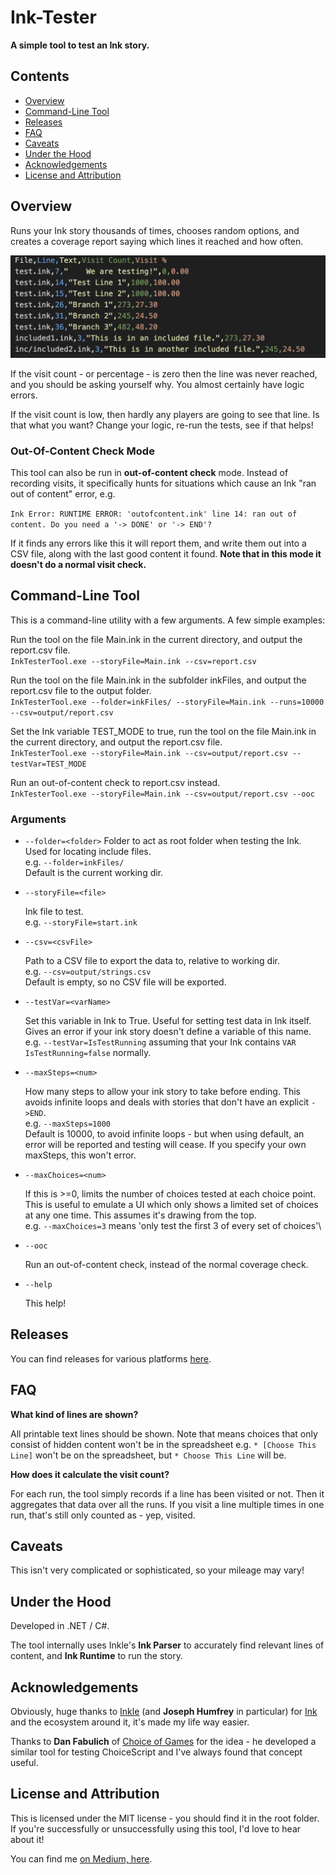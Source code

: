 # Ink-Tester

**A simple tool to test an Ink story.**

## Contents
- [Overview](#overview)
- [Command-Line Tool](#command-line-tool)
- [Releases](#releases)
- [FAQ](#faq)
- [Caveats](#caveats)
- [Under the Hood](#under-the-hood)
- [Acknowledgements](#acknowledgements)
- [License and Attribution](#license-and-attribution)

## Overview

Runs your Ink story thousands of times, chooses random options, and creates a coverage report saying which lines it reached and how often.

![Sample Report](docs/reportcsv.png)

If the visit count - or percentage - is zero then the line was never reached, and you should be asking yourself why. You almost certainly have logic errors.

If the visit count is low, then hardly any players are going to see that line. Is that what you want? Change your logic, re-run the tests, see if that helps!

### Out-Of-Content Check Mode
This tool can also be run in **out-of-content check** mode. Instead of recording visits, it specifically hunts for situations which cause an Ink "ran out of content" error, e.g.

`Ink Error: RUNTIME ERROR: 'outofcontent.ink' line 14: ran out of content. Do you need a '-> DONE' or '-> END'?`

If it finds any errors like this it will report them, and write them out into a CSV file, along with the last good content it found. **Note that in this mode it doesn't do a normal visit check.**

## Command-Line Tool
This is a command-line utility with a few arguments. A few simple examples:

Run the tool on the file Main.ink in the current directory, and output the report.csv file.\
`InkTesterTool.exe --storyFile=Main.ink --csv=report.csv`

Run the tool on the file Main.ink in the subfolder inkFiles, and output the report.csv file to the output folder.\
`InkTesterTool.exe --folder=inkFiles/ --storyFile=Main.ink --runs=10000 --csv=output/report.csv`

Set the Ink variable TEST_MODE to true, run the tool on the file Main.ink in the current directory, and output the report.csv file.\
`InkTesterTool.exe --storyFile=Main.ink --csv=output/report.csv --testVar=TEST_MODE`

Run an out-of-content check to report.csv instead.\
`InkTesterTool.exe --storyFile=Main.ink --csv=output/report.csv --ooc`

### Arguments

* `--folder=<folder>`
    Folder to act as root folder when testing the Ink. Used for locating include files.\
    e.g. `--folder=inkFiles/`\
    Default is the current working dir.

* `--storyFile=<file>`

    Ink file to test.\
    e.g. `--storyFile=start.ink`

* `--csv=<csvFile>`

    Path to a CSV file to export the data to, relative to working dir.\
    e.g. `--csv=output/strings.csv`\
    Default is empty, so no CSV file will be exported.

* `--testVar=<varName>`

    Set this variable in Ink to True. Useful for setting test data in Ink itself. Gives an error if your ink story doesn't define a variable of this name.\
    e.g. `--testVar=IsTestRunning` assuming that your Ink contains `VAR IsTestRunning=false` normally.

* `--maxSteps=<num>`

    How many steps to allow your ink story to take before ending. This avoids infinite loops and deals with stories that don't have an explicit `->END`.\
    e.g. `--maxSteps=1000`\
    Default is 10000, to avoid infinite loops - but when using default, an error will be reported and testing will cease. If you specify your own maxSteps, this won't error.

* `--maxChoices=<num>`

    If this is >=0, limits the number of choices tested at each choice point. This is useful to emulate a UI which only shows a limited set of choices at any one time. This assumes it's drawing from the top.\
    e.g. `--maxChoices=3` means 'only test the first 3 of every set of choices'\

* `--ooc`
    
    Run an out-of-content check, instead of the normal coverage check.

* `--help`

    This help!

## Releases
You can find releases for various platforms [here](https://github.com/wildwinter/Ink-Tester/releases
).

## FAQ
**What kind of lines are shown?**
    
All printable text lines should be shown. Note that means choices that only consist of hidden content won't be in the spreadsheet e.g. 
`* [Choose This Line]`
won't be on the spreadsheet, but
`* Choose This Line`
will be.

**How does it calculate the visit count?**

For each run, the tool simply records if a line has been visited or not. Then it aggregates that data over all the runs. If you visit a line multiple times in one run, that's still only counted as - yep, visited.

## Caveats
This isn't very complicated or sophisticated, so your mileage may vary!

## Under the Hood
Developed in .NET / C#.

The tool internally uses Inkle's **Ink Parser** to accurately find relevant lines of content, and **Ink Runtime** to run the story.

## Acknowledgements
Obviously, huge thanks to [Inkle](https://www.inklestudios.com/) (and **Joseph Humfrey** in particular) for [Ink](https://www.inklestudios.com/ink/) and the ecosystem around it, it's made my life way easier.

Thanks to **Dan Fabulich** of [Choice of Games](https://www.choiceofgames.com/) for the idea - he developed a similar tool for testing ChoiceScript and I've always found that concept useful.

## License and Attribution
This is licensed under the MIT license - you should find it in the root folder. If you're successfully or unsuccessfully using this tool, I'd love to hear about it!

You can find me [on Medium, here](https://wildwinter.medium.com/).